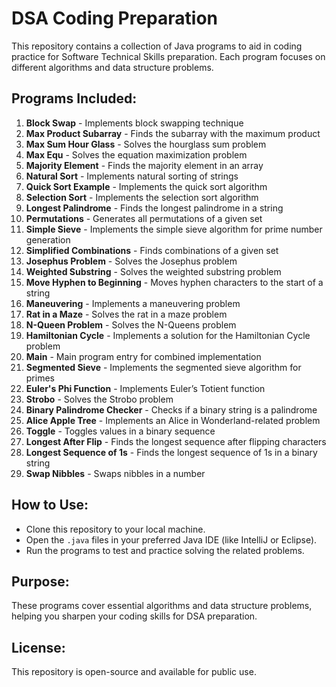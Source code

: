 # DSA Coding Preparation

This repository contains a collection of Java programs to aid in coding practice for Software Technical Skills preparation. Each program focuses on different algorithms and data structure problems.

## Programs Included:
1. **Block Swap** - Implements block swapping technique
2. **Max Product Subarray** - Finds the subarray with the maximum product
3. **Max Sum Hour Glass** - Solves the hourglass sum problem
4. **Max Equ** - Solves the equation maximization problem
5. **Majority Element** - Finds the majority element in an array
6. **Natural Sort** - Implements natural sorting of strings
7. **Quick Sort Example** - Implements the quick sort algorithm
8. **Selection Sort** - Implements the selection sort algorithm
9. **Longest Palindrome** - Finds the longest palindrome in a string
10. **Permutations** - Generates all permutations of a given set
11. **Simple Sieve** - Implements the simple sieve algorithm for prime number generation
12. **Simplified Combinations** - Finds combinations of a given set
13. **Josephus Problem** - Solves the Josephus problem
14. **Weighted Substring** - Solves the weighted substring problem
15. **Move Hyphen to Beginning** - Moves hyphen characters to the start of a string
16. **Maneuvering** - Implements a maneuvering problem
17. **Rat in a Maze** - Solves the rat in a maze problem
18. **N-Queen Problem** - Solves the N-Queens problem
19. **Hamiltonian Cycle** - Implements a solution for the Hamiltonian Cycle problem
20. **Main** - Main program entry for combined implementation
21. **Segmented Sieve** - Implements the segmented sieve algorithm for primes
22. **Euler's Phi Function** - Implements Euler’s Totient function
23. **Strobo** - Solves the Strobo problem
24. **Binary Palindrome Checker** - Checks if a binary string is a palindrome
25. **Alice Apple Tree** - Implements an Alice in Wonderland-related problem
26. **Toggle** - Toggles values in a binary sequence
27. **Longest After Flip** - Finds the longest sequence after flipping characters
28. **Longest Sequence of 1s** - Finds the longest sequence of 1s in a binary string
29. **Swap Nibbles** - Swaps nibbles in a number

## How to Use:
- Clone this repository to your local machine.
- Open the `.java` files in your preferred Java IDE (like IntelliJ or Eclipse).
- Run the programs to test and practice solving the related problems.

## Purpose:
These programs cover essential algorithms and data structure problems, helping you sharpen your coding skills for DSA preparation.

## License:
This repository is open-source and available for public use.
